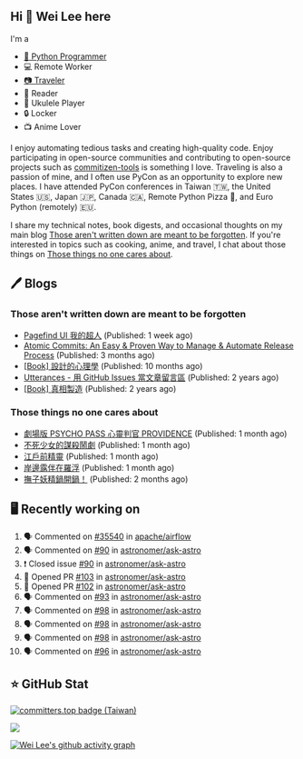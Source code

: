## Hi 👋 Wei Lee here

I'm a

* [🐍 Python Programmer](https://pycon-note.wei-lee.me/)
* 💻 Remote Worker
* [📷 Traveler](https://travlog.wei-lee.me/)
* 📖 Reader
* 🎵 Ukulele Player
* 🔒 Locker
* 📺 Anime Lover

I enjoy automating tedious tasks and creating high-quality code. Enjoy participating in open-source communities and contributing to open-source projects such as [commitizen-tools](https://github.com/commitizen-tools) is something I love. Traveling is also a passion of mine, and I often use PyCon as an opportunity to explore new places. I have attended PyCon conferences in Taiwan 🇹🇼, the United States 🇺🇸, Japan 🇯🇵, Canada 🇨🇦, Remote Python Pizza 🍕, and Euro Python (remotely) 🇪🇺.

I share my technical notes, book digests, and occasional thoughts on my main blog [Those aren't written down are meant to be forgotten](https://blog.wei-lee.me/). If you're interested in topics such as cooking, anime, and travel, I chat about those things on [Those things no one cares about](https://travlog.wei-lee.me/).

## 🖊️ Blogs

### Those aren't written down are meant to be forgotten

* [Pagefind UI 我的超人](https://blog.wei-lee.me/posts/tech/2023/11/pagefind-ui) (Published: 1 week ago)
* [Atomic Commits: An Easy &amp; Proven Way to Manage &amp; Automate Release Process](https://blog.wei-lee.me/posts/tech/2023/08/atomic-commits-coscup-2023) (Published: 3 months ago)
* [[Book] 設計的心理學](https://blog.wei-lee.me/posts/book/2023/01/the-design-of-everyday-things) (Published: 10 months ago)
* [Utterances - 用 GitHub Issues 當文章留言區](https://blog.wei-lee.me/posts/tech/2022/02/use-github-issues-as-comment-system) (Published: 2 years ago)
* [[Book] 真相製造](https://blog.wei-lee.me/posts/book/2022/02/reality-is-business) (Published: 2 years ago)

### Those things no one cares about

* [劇場版 PSYCHO PASS 心靈判官 PROVIDENCE](https://travlog.wei-lee.me/posts/review/2023/10/psycho-pass-providence) (Published: 1 month ago)
* [不死少女的謀殺鬧劇](https://travlog.wei-lee.me/posts/review/2023/10/undead-girl-murder-farce) (Published: 1 month ago)
* [江戶前精靈](https://travlog.wei-lee.me/posts/review/2023/09/edomae-erufu) (Published: 1 month ago)
* [岸邊露伴在羅浮](https://travlog.wei-lee.me/posts/review/2023/09/rohan-at-the-louvre) (Published: 1 month ago)
* [撫子妖精鍋開鍋！](https://travlog.wei-lee.me/posts/cook/2023/08/season-nadeshiko-pot) (Published: 2 months ago)

## 🖥️ Recently working on

1. 🗣 Commented on [#35540](https://github.com/apache/airflow/issues/35540) in [apache/airflow](https://github.com/apache/airflow)
2. 🗣 Commented on [#90](https://github.com/astronomer/ask-astro/issues/90) in [astronomer/ask-astro](https://github.com/astronomer/ask-astro)
3. ❗️ Closed issue [#90](https://github.com/astronomer/ask-astro/issues/90) in [astronomer/ask-astro](https://github.com/astronomer/ask-astro)
4. 💪 Opened PR [#103](https://github.com/astronomer/ask-astro/pull/103) in [astronomer/ask-astro](https://github.com/astronomer/ask-astro)
5. 💪 Opened PR [#102](https://github.com/astronomer/ask-astro/pull/102) in [astronomer/ask-astro](https://github.com/astronomer/ask-astro)
6. 🗣 Commented on [#93](https://github.com/astronomer/ask-astro/issues/93) in [astronomer/ask-astro](https://github.com/astronomer/ask-astro)
7. 🗣 Commented on [#98](https://github.com/astronomer/ask-astro/issues/98) in [astronomer/ask-astro](https://github.com/astronomer/ask-astro)
8. 🗣 Commented on [#98](https://github.com/astronomer/ask-astro/issues/98) in [astronomer/ask-astro](https://github.com/astronomer/ask-astro)
9. 🗣 Commented on [#98](https://github.com/astronomer/ask-astro/issues/98) in [astronomer/ask-astro](https://github.com/astronomer/ask-astro)
10. 🗣 Commented on [#96](https://github.com/astronomer/ask-astro/issues/96) in [astronomer/ask-astro](https://github.com/astronomer/ask-astro)


## ⭐ GitHub Stat

[![committers.top badge (Taiwan)](https://user-badge.committers.top/taiwan_public/Lee-W.svg)](https://user-badge.committers.top/taiwan_public/Lee-W)

[![](https://github-readme-stats.vercel.app/api?username=Lee-W&show_icons=true&hide_title=true&cache_seconds=86400)](https://github.com/anuraghazra/github-readme-stats)

[![Wei Lee's github activity graph](https://github-readme-activity-graph.vercel.app/graph?username=Lee-W&theme=dracula)](https://github.com/ashutosh00710/github-readme-activity-graph)
